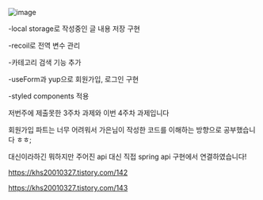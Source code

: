 
![image](https://user-images.githubusercontent.com/101636590/219128383-2fdaa0bd-1273-4594-988a-c72e9416a45a.png)

-local storage로 작성중인 글 내용 저장 구현

-recoil로 전역 변수 관리

-카테고리 검색 기능 추가

-useForm과 yup으로 회원가입, 로그인 구현

-styled components 적용


저번주에 제출못한 3주차 과제와 이번 4주차 과제입니다

회원가입 파트는 너무 어려워서 가은님이 작성한 코드를 이해하는 방향으로 공부했습니다 ㅎㅎ;

대신이라하긴 뭐하지만 주어진 api 대신 직접 spring api 구현에서 연결하였습니다!




https://khs20010327.tistory.com/142

https://khs20010327.tistory.com/143
